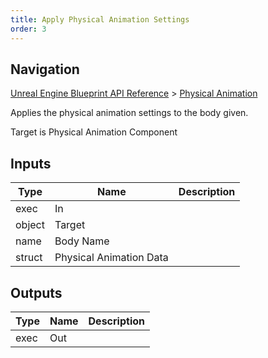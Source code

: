 ```yaml
---
title: Apply Physical Animation Settings
order: 3
---
```

## Navigation

[Unreal Engine Blueprint API Reference](https://dev.epicgames.com/documentation/en-us/unreal-engine/BlueprintAPI) > [Physical Animation](https://dev.epicgames.com/documentation/en-us/unreal-engine/BlueprintAPI/PhysicalAnimation)

Applies the physical animation settings to the body given.

Target is Physical Animation Component

## Inputs

| Type | Name | Description |
| --- | --- | --- |
| exec | In |  |
| object | Target |  |
| name | Body Name |  |
| struct | Physical Animation Data |  |

## Outputs

| Type | Name | Description |
| --- | --- | --- |
| exec | Out |  |
